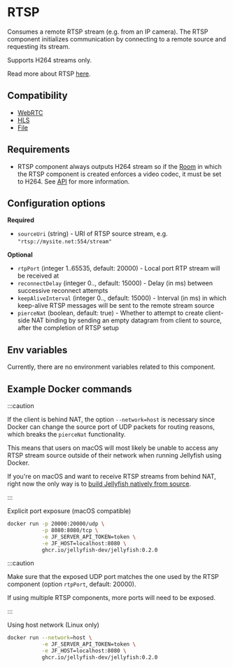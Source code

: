 # RTSP

Consumes a remote RTSP stream (e.g. from an IP camera).
The RTSP component initializes communication by connecting to
a remote source and requesting its stream.

Supports H264 streams only.

Read more about RTSP [here](https://www.rfc-editor.org/rfc/rfc2326.html).

## Compatibility

* [WebRTC](../peers/webrtc.md)
* [HLS](./hls.md)
* [File](./file.md)

## Requirements
* RTSP component always outputs H264 stream so if the [Room](../../introduction/basic_concepts\#room) in which the RTSP component is created enforces a video codec,
  it must be set to H264.
  See [API](../../for_developers/api_reference/rest_api#tag/room/operation/create_room) for more information.

## Configuration options

**Required**

* `sourceUri` (string) - URI of RTSP source stream, e.g. `"rtsp://mysite.net:554/stream"`

**Optional**

* `rtpPort` (integer 1..65535, default: 20000) - Local port RTP stream will be received at
* `reconnectDelay` (integer 0.., default: 15000) - Delay (in ms) between successive reconnect attempts
* `keepAliveInterval` (integer 0.., default: 15000) - Interval (in ms) in which keep-alive
  RTSP messages will be sent to the remote stream source
* `pierceNat` (boolean, default: true) - Whether to attempt to create client-side NAT binding
  by sending an empty datagram from client to source, after the completion of RTSP setup

## Env variables

Currently, there are no environment variables related to this component.

## Example Docker commands

:::caution

If the client is behind NAT, the option `--network=host` is necessary
since Docker can change the source port of UDP packets for routing reasons,
which breaks the `pierceNat` functionality.

This means that users on macOS will most likely be unable to access any
RTSP stream source outside of their network when running Jellyfish using Docker.

If you're on macOS and want to receive RTSP streams from behind NAT,
right now the only way is to [build Jellyfish natively from source](../installation.md#building-from-source).

:::

Explicit port exposure (macOS compatible)

```bash
docker run -p 20000:20000/udp \
           -p 8080:8080/tcp \
           -e JF_SERVER_API_TOKEN=token \
           -e JF_HOST=localhost:8080 \
           ghcr.io/jellyfish-dev/jellyfish:0.2.0
```

:::caution

Make sure that the exposed UDP port matches the one used by the RTSP component
(option `rtpPort`, default: 20000).

If using multiple RTSP components, more ports will need to be exposed.

:::

Using host network (Linux only)

```bash
docker run --network=host \
           -e JF_SERVER_API_TOKEN=token \
           -e JF_HOST=localhost:8080 \
           ghcr.io/jellyfish-dev/jellyfish:0.2.0
```
